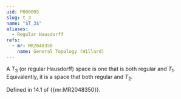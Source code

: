 ```yaml
---
uid: P000005
slug: t_3
name: "$T_3$"
aliases:
  - Regular Hausdorff
refs:
  - mr: MR2048350
    name: General Topology (Willard)
---
```

A $T_3$ (or regular Hausdorff) space is one that is both regular and $T_1$.  Equivalently, it is a space that both regular and $T_2$.

Defined in 14.1 of {{mr:MR2048350}}.

